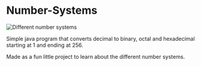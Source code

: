 # Number-Systems
![Different number systems](http://url/to/https://ecdn.teacherspayteachers.com/thumbitem/Binary-Octal-Hexadecimal-Decimal-Conversion-Chart-Printable-PLTW-DE-5852577-1601379943/original-5852577-1.jpg)

Simple java program that converts decimal to binary, octal and hexadecimal starting at 1 and ending at 256.

Made as a fun little project to learn about the different number systems.
